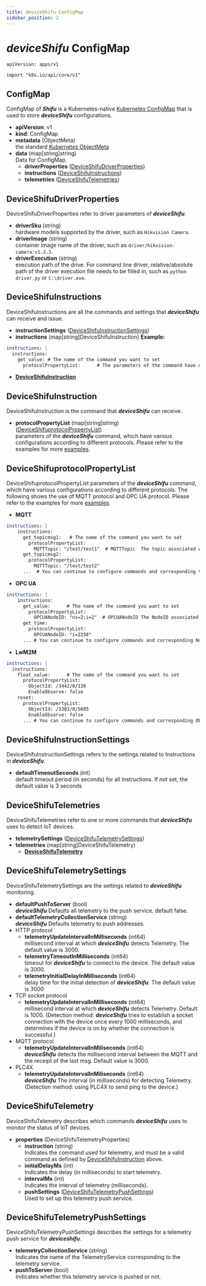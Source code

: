```yaml
---
title: deviceShifu ConfigMap
sidebar_position: 2
---
```


# ***deviceShifu*** ConfigMap

`apiVersion: apps/v1`

`import "k8s.io/api/core/v1"`

## ConfigMap

ConfigMap of ***Shifu*** is a Kubernetes-native [Kubernetes ConfigMap](https://kubernetes.io/docs/reference/kubernetes-api/config-and-storage-resources/config-map-v1/) that is used to store ***deviceShifu*** configurations.

- **apiVersion**: v1
- **kind**: ConfigMap
- **metadata** (ObjectMeta)<br/>the standard [Kubernetes ObjectMeta](https://kubernetes.io/docs/reference/kubernetes-api/common-definitions/object-meta/#ObjectMeta)
- **data** (map[string]string)<br/>Data for ConfigMap.
  - **driverProperties** ([DeviceShifuDriverProperties](#deviceshifudriverproperties))
  - **instructions** ([DeviceShifuInstructions](#deviceshifuinstructions))
  - **telemetries** ([DeviceShifuTelemetries](#deviceshifutelemetries))

## DeviceShifuDriverProperties

DeviceShifuDriverProperties refer to driver parameters of ***deviceShifu***.

- **driverSku** (string)<br/>hardware models supported by the driver, such as `Hikvision Camera`.
- **driverImage** (string)<br/>container image name of the driver, such as `driver/hikvision-camera:v1.2.3`.
- **driverExecution** (string)<br/>execution path of the drive. For command line driver, relative/absolute path of the driver execution file needs to be filled in, such as `python driver.py` or `C:\driver.exe`.

## DeviceShifuInstructions

DeviceShifuInstructions are all the commands and settings that ***deviceShifu*** can receive and issue.

- **instructionSettings** ([DeviceShifuInstructionSettings](#deviceshifuinstructionsettings))
- **instructions** (map[string]DeviceShifuInstruction)
 **Example:**

```yml
instructions: |
  instructions:
    get_value: # The name of the command you want to set
      protocolPropertyList:      # The parameters of the command have different configurations according to different protocols
```
- **[DeviceShifuInstruction](#deviceshifuinstruction)**

## DeviceShifuInstruction

DeviceShifuInstruction is the command that ***deviceShifu*** can receive.

- **protocolPropertyList** (map[string]string)([DeviceShifuprotocolPropertyList](#deviceshifuprotocolpropertylist))<br/>parameters of the ***deviceShifu*** command, which have various configurations according to different protocols. Please refer to the  examples for more [examples](https://github.com/Edgenesis/shifu/tree/main/examples).

## DeviceShifuprotocolPropertyList

DeviceShifuprotocolPropertyList parameters of the ***deviceShifu*** command, which have various configurations according to different protocols. The following shows the use of MQTT protocol and OPC UA protocol. Please refer to the examples for more [examples](https://github.com/Edgenesis/shifu/tree/main/examples).

- **MQTT**
```yml
instructions: |
    instructions:
      get_topicmsg1:   # The name of the command you want to set
        protocolPropertyList:
          MQTTTopic: "/test/test1"  # MQTTTopic  The topic associated with this command
      get_topicmsg2:   
        protocolPropertyList:
          MQTTTopic: "/test/test2"
      ...  # You can continue to configure commands and corresponding topics according to your own needs, just continue to add according to this format
```

- **OPC UA**

```yml
instructions: |
    instructions:
      get_value:      # The name of the command you want to set 
        protocolPropertyList:
          OPCUANodeID: "ns=2;i=2"  # OPCUANodeID The NodeID associated with this command
      get_time:
        protocolPropertyList:
          OPCUANodeID: "i=2258"
      ... # You can continue to configure commands and corresponding NodeID according to your own needs, just continue to add according to this format
```

- **LwM2M**

```yaml
instructions: |
  instructions:
    float_value:      # The name of the command you want to set 
      protocolPropertyList:
        ObjectId: /3442/0/130
        EnableObserve: false
    reset:
      protocolPropertyList:
        ObjectId: /3303/0/5605
        EnableObserve: false
      ... # You can continue to configure commands and corresponding ObjectId according to your own needs, just continue to add according to this format
```

## DeviceShifuInstructionSettings

DeviceShifuInstructionSettings refers to the settings related to Instructions in ***deviceShifu***.

- **defaultTimeoutSeconds** (int)<br/>default timeout period (in seconds) for all Instructions. If not set, the default value is 3 seconds

## DeviceShifuTelemetries

DeviceShifuTelemetries refer to one or more commands that ***deviceShifu*** uses to detect IoT devices.

- **telemetrySettings** ([DeviceShifuTelemetrySettings](#deviceshifutelemetrysettings))
- **telemetries** (map[string]DeviceShifuTelemetry)
  - **[DeviceShifuTelemetry](#deviceshifutelemetry)**

## DeviceShifuTelemetrySettings

DeviceShifuTelemetrySettings are the settings related to ***deviceShifu*** monitoring.

- **defaultPushToServer** (bool)<br/>***deviceShifu*** Defaults all telemetry to the push service. default false.
- **defaultTelemetryCollectionService** (string)<br/>***deviceShifu*** Defaults telemetry to push addresses.
- HTTP protocol
  - **telemetryUpdateIntervalInMilliseconds** (int64)<br/>millisecond interval at which ***deviceShifu*** detects Telemetry. The default value is 3000.
  - **telemetryTimeoutInMilliseconds** (int64)<br/>timeout for ***deviceShifu*** to connect to the device. The default value is 3000.
  - **telemetryInitialDelayInMilliseconds** (int64)<br/>delay time for the initial detection of ***deviceShifu***. The default value is 3000.
- TCP socket protocol
  - **telemetryUpdateIntervalInMilliseconds** (int64)<br/>millisecond interval at which ***deviceShifu*** detects Telemetry. Default is 1000. (Detection method: ***deviceShifu*** tries to establish a socket connection with the device once every 1000 milliseconds, and determines if the device is on by whether the connection is successful.)
- MQTT protocol
  - **telemetryUpdateIntervalInMiliseconds** (int64)<br/>***deviceShifu*** detects the millisecond interval between the MQTT and the receipt of the last msg. Default value is 3000.
- PLC4X
  - **telemetryUpdateIntervalInMiliseconds** (int64)<br/>***deviceShifu*** The interval (in milliseconds) for detecting Telemetry. (Detection method: using PLC4X to send ping to the device.)

## DeviceShifuTelemetry

DeviceShifuTelemetry describes which commands ***deviceShifu*** uses to monitor the status of IoT devices.

- **properties** (DeviceShifuTelemetryProperties)
  - **instruction** (string)<br/>Indicates the command used for telemetry, and must be a valid command as defined by [DeviceShifuInstruction](#deviceshifuinstruction) above.
  - **initialDelayMs** (int)<br/>Indicates the delay (in milliseconds) to start telemetry.
  - **intervalMs** (int)<br/>Indicates the interval of telemetry (milliseconds).
  - **pushSettings** ([DeviceShifuTelemetryPushSettings](#deviceshifutelemetrypushsettings))<br/>Used to set up this telemetry push service.

## DeviceShifuTelemetryPushSettings

DeviceShifuTelemetryPushSettings describes the settings for a telemetry push service for ***deviceshifu***.

- **telemetryCollectionService** (string)<br/>Indicates the name of the TelemetryService corresponding to the telemetry service.
- **pushToServer** (bool)<br/>Indicates whether this telemetry service is pushed or not.
